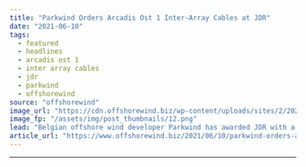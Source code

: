 ```yaml
---
title: "Parkwind Orders Arcadis Ost 1 Inter-Array Cables at JDR"
date: "2021-06-10"
tags: 
  - featured
  - headlines
  - arcadis ost 1
  - inter array cables
  - jdr
  - parkwind
  - offshorewind
source: "offshorewind"
image_url: "https://cdn.offshorewind.biz/wp-content/uploads/sites/2/2021/06/10103502/Parkwind-Orders-Arcadis-Ost-1-Inter-Array-Cables-at-JDR.png"
image_fp: "/assets/img/post_thumbnails/12.png"
lead: "Belgian offshore wind developer Parkwind has awarded JDR with a contract to supply, test,"
article_url: "https://www.offshorewind.biz/2021/06/10/parkwind-orders-arcadis-ost-1-inter-array-cables-at-jdr/"
---
```


---
